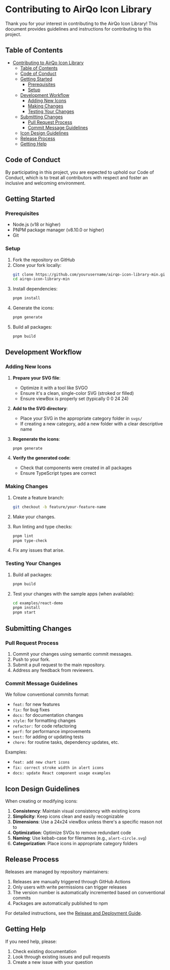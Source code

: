 # Contributing to AirQo Icon Library

Thank you for your interest in contributing to the AirQo Icon Library! This document provides guidelines and instructions for contributing to this project.

## Table of Contents

- [Contributing to AirQo Icon Library](#contributing-to-airqo-icon-library)
  - [Table of Contents](#table-of-contents)
  - [Code of Conduct](#code-of-conduct)
  - [Getting Started](#getting-started)
    - [Prerequisites](#prerequisites)
    - [Setup](#setup)
  - [Development Workflow](#development-workflow)
    - [Adding New Icons](#adding-new-icons)
    - [Making Changes](#making-changes)
    - [Testing Your Changes](#testing-your-changes)
  - [Submitting Changes](#submitting-changes)
    - [Pull Request Process](#pull-request-process)
    - [Commit Message Guidelines](#commit-message-guidelines)
  - [Icon Design Guidelines](#icon-design-guidelines)
  - [Release Process](#release-process)
  - [Getting Help](#getting-help)

## Code of Conduct

By participating in this project, you are expected to uphold our Code of Conduct, which is to treat all contributors with respect and foster an inclusive and welcoming environment.

## Getting Started

### Prerequisites

- Node.js (v18 or higher)
- PNPM package manager (v8.10.0 or higher)
- Git

### Setup

1. Fork the repository on GitHub
2. Clone your fork locally:
   ```bash
   git clone https://github.com/yourusername/airqo-icon-library-min.git
   cd airqo-icon-library-min
   ```
3. Install dependencies:
   ```bash
   pnpm install
   ```
4. Generate the icons:
   ```bash
   pnpm generate
   ```
5. Build all packages:
   ```bash
   pnpm build
   ```

## Development Workflow

### Adding New Icons

1. **Prepare your SVG file**:

   - Optimize it with a tool like SVGO
   - Ensure it's a clean, single-color SVG (stroked or filled)
   - Ensure viewBox is properly set (typically 0 0 24 24)

2. **Add to the SVG directory**:

   - Place your SVG in the appropriate category folder in `svgs/`
   - If creating a new category, add a new folder with a clear descriptive name

3. **Regenerate the icons**:

   ```bash
   pnpm generate
   ```

4. **Verify the generated code**:
   - Check that components were created in all packages
   - Ensure TypeScript types are correct

### Making Changes

1. Create a feature branch:

   ```bash
   git checkout -b feature/your-feature-name
   ```

2. Make your changes.

3. Run linting and type checks:

   ```bash
   pnpm lint
   pnpm type-check
   ```

4. Fix any issues that arise.

### Testing Your Changes

1. Build all packages:
   ```bash
   pnpm build
   ```
2. Test your changes with the sample apps (when available):

   ```bash
   cd examples/react-demo
   pnpm install
   pnpm start
   ```

## Submitting Changes

### Pull Request Process

1. Commit your changes using semantic commit messages.
2. Push to your fork.
3. Submit a pull request to the main repository.
4. Address any feedback from reviewers.

### Commit Message Guidelines

We follow conventional commits format:

- `feat:` for new features
- `fix:` for bug fixes
- `docs:` for documentation changes
- `style:` for formatting changes
- `refactor:` for code refactoring
- `perf:` for performance improvements
- `test:` for adding or updating tests
- `chore:` for routine tasks, dependency updates, etc.

Examples:

- `feat: add new chart icons`
- `fix: correct stroke width in alert icons`
- `docs: update React component usage examples`

## Icon Design Guidelines

When creating or modifying icons:

1. **Consistency**: Maintain visual consistency with existing icons
2. **Simplicity**: Keep icons clean and easily recognizable
3. **Dimensions**: Use a 24x24 viewBox unless there's a specific reason not to
4. **Optimization**: Optimize SVGs to remove redundant code
5. **Naming**: Use kebab-case for filenames (e.g., `alert-circle.svg`)
6. **Categorization**: Place icons in appropriate category folders

## Release Process

Releases are managed by repository maintainers:

1. Releases are manually triggered through GitHub Actions
2. Only users with write permissions can trigger releases
3. The version number is automatically incremented based on conventional commits
4. Packages are automatically published to npm

For detailed instructions, see the [Release and Deployment Guide](./RELEASE_AND_DEPLOYMENT.md).

## Getting Help

If you need help, please:

1. Check existing documentation
2. Look through existing issues and pull requests
3. Create a new issue with your question
